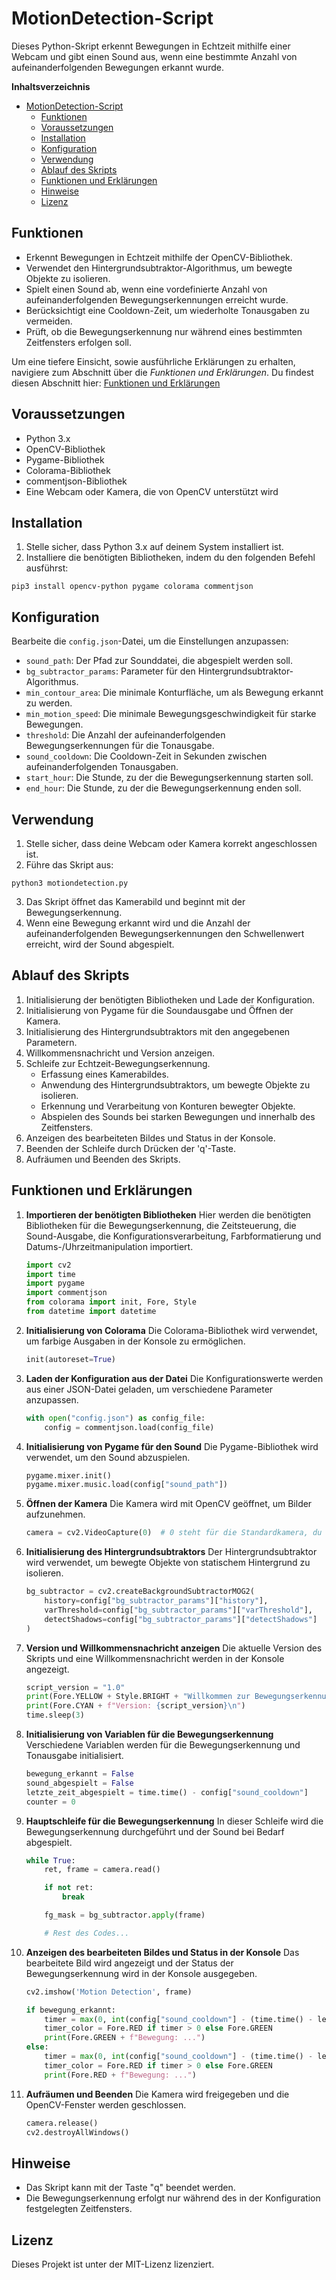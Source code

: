 # MotionDetection-Script

Dieses Python-Skript erkennt Bewegungen in Echtzeit mithilfe einer Webcam und gibt einen Sound aus, wenn eine bestimmte Anzahl von aufeinanderfolgenden Bewegungen erkannt wurde.

**Inhaltsverzeichnis**

- [MotionDetection-Script](#motiondetection-script)
  * [Funktionen](#funktionen)
  * [Voraussetzungen](#voraussetzungen)
  * [Installation](#installation)
  * [Konfiguration](#konfiguration)
  * [Verwendung](#verwendung)
  * [Ablauf des Skripts](#ablauf-des-skripts)
  * [Funktionen und Erklärungen](#funktionen-und-erklärungen)
  * [Hinweise](#hinweise)
  * [Lizenz](#lizenz)

## Funktionen

- Erkennt Bewegungen in Echtzeit mithilfe der OpenCV-Bibliothek.
- Verwendet den Hintergrundsubtraktor-Algorithmus, um bewegte Objekte zu isolieren.
- Spielt einen Sound ab, wenn eine vordefinierte Anzahl von aufeinanderfolgenden Bewegungserkennungen erreicht wurde.
- Berücksichtigt eine Cooldown-Zeit, um wiederholte Tonausgaben zu vermeiden.
- Prüft, ob die Bewegungserkennung nur während eines bestimmten Zeitfensters erfolgen soll.


Um eine tiefere Einsicht, sowie ausführliche Erklärungen zu erhalten, navigiere zum Abschnitt über die *Funktionen und Erklärungen*. Du findest diesen Abschnitt hier: [Funktionen und Erklärungen](https://github.com/WhereIsF1/MotionDetection#funktionen-und-erkl%C3%A4rungen "Funktionen und Erklärungen")

## Voraussetzungen

- Python 3.x
- OpenCV-Bibliothek
- Pygame-Bibliothek
- Colorama-Bibliothek
- commentjson-Bibliothek
- Eine Webcam oder Kamera, die von OpenCV unterstützt wird

## Installation

1. Stelle sicher, dass Python 3.x auf deinem System installiert ist.
2. Installiere die benötigten Bibliotheken, indem du den folgenden Befehl ausführst:

```
pip3 install opencv-python pygame colorama commentjson
```

## Konfiguration

Bearbeite die `config.json`-Datei, um die Einstellungen anzupassen:

- `sound_path`: Der Pfad zur Sounddatei, die abgespielt werden soll.
- `bg_subtractor_params`: Parameter für den Hintergrundsubtraktor-Algorithmus.
- `min_contour_area`: Die minimale Konturfläche, um als Bewegung erkannt zu werden.
- `min_motion_speed`: Die minimale Bewegungsgeschwindigkeit für starke Bewegungen.
- `threshold`: Die Anzahl der aufeinanderfolgenden Bewegungserkennungen für die Tonausgabe.
- `sound_cooldown`: Die Cooldown-Zeit in Sekunden zwischen aufeinanderfolgenden Tonausgaben.
- `start_hour`: Die Stunde, zu der die Bewegungserkennung starten soll.
- `end_hour`: Die Stunde, zu der die Bewegungserkennung enden soll.

## Verwendung

1. Stelle sicher, dass deine Webcam oder Kamera korrekt angeschlossen ist.
2. Führe das Skript aus:
```
python3 motiondetection.py
```
3. Das Skript öffnet das Kamerabild und beginnt mit der Bewegungserkennung.
4. Wenn eine Bewegung erkannt wird und die Anzahl der aufeinanderfolgenden Bewegungserkennungen den Schwellenwert erreicht, wird der Sound abgespielt.

## Ablauf des Skripts

1. Initialisierung der benötigten Bibliotheken und Lade der Konfiguration.
2. Initialisierung von Pygame für die Soundausgabe und Öffnen der Kamera.
3. Initialisierung des Hintergrundsubtraktors mit den angegebenen Parametern.
4. Willkommensnachricht und Version anzeigen.
5. Schleife zur Echtzeit-Bewegungserkennung.
   - Erfassung eines Kamerabildes.
   - Anwendung des Hintergrundsubtraktors, um bewegte Objekte zu isolieren.
   - Erkennung und Verarbeitung von Konturen bewegter Objekte.
   - Abspielen des Sounds bei starken Bewegungen und innerhalb des Zeitfensters.
6. Anzeigen des bearbeiteten Bildes und Status in der Konsole.
7. Beenden der Schleife durch Drücken der 'q'-Taste.
8. Aufräumen und Beenden des Skripts.

## Funktionen und Erklärungen

1. **Importieren der benötigten Bibliotheken**
   Hier werden die benötigten Bibliotheken für die Bewegungserkennung, die Zeitsteuerung, die Sound-Ausgabe, die Konfigurationsverarbeitung, Farbformatierung und Datums-/Uhrzeitmanipulation importiert.

    ```python
    import cv2
    import time
    import pygame
    import commentjson
    from colorama import init, Fore, Style
    from datetime import datetime
    ```

2. **Initialisierung von Colorama**
   Die Colorama-Bibliothek wird verwendet, um farbige Ausgaben in der Konsole zu ermöglichen.

    ```python
    init(autoreset=True)
    ```

3. **Laden der Konfiguration aus der Datei**
   Die Konfigurationswerte werden aus einer JSON-Datei geladen, um verschiedene Parameter anzupassen.

    ```python
    with open("config.json") as config_file:
        config = commentjson.load(config_file)
    ```

4. **Initialisierung von Pygame für den Sound**
   Die Pygame-Bibliothek wird verwendet, um den Sound abzuspielen.

    ```python
    pygame.mixer.init()
    pygame.mixer.music.load(config["sound_path"])
    ```

5. **Öffnen der Kamera**
   Die Kamera wird mit OpenCV geöffnet, um Bilder aufzunehmen.

    ```python
    camera = cv2.VideoCapture(0)  # 0 steht für die Standardkamera, du kannst dies anpassen
    ```

6. **Initialisierung des Hintergrundsubtraktors**
   Der Hintergrundsubtraktor wird verwendet, um bewegte Objekte von statischem Hintergrund zu isolieren.

    ```python
    bg_subtractor = cv2.createBackgroundSubtractorMOG2(
        history=config["bg_subtractor_params"]["history"],
        varThreshold=config["bg_subtractor_params"]["varThreshold"],
        detectShadows=config["bg_subtractor_params"]["detectShadows"]
    )
    ```

7. **Version und Willkommensnachricht anzeigen**
   Die aktuelle Version des Skripts und eine Willkommensnachricht werden in der Konsole angezeigt.

    ```python
    script_version = "1.0"
    print(Fore.YELLOW + Style.BRIGHT + "Willkommen zur Bewegungserkennung!")
    print(Fore.CYAN + f"Version: {script_version}\n")
    time.sleep(3)
    ```

8. **Initialisierung von Variablen für die Bewegungserkennung**
   Verschiedene Variablen werden für die Bewegungserkennung und Tonausgabe initialisiert.

    ```python
    bewegung_erkannt = False
    sound_abgespielt = False
    letzte_zeit_abgespielt = time.time() - config["sound_cooldown"]
    counter = 0
    ```

9. **Hauptschleife für die Bewegungserkennung**
   In dieser Schleife wird die Bewegungserkennung durchgeführt und der Sound bei Bedarf abgespielt.

    ```python
    while True:
        ret, frame = camera.read()

        if not ret:
            break

        fg_mask = bg_subtractor.apply(frame)

        # Rest des Codes...
    ```

10. **Anzeigen des bearbeiteten Bildes und Status in der Konsole**
    Das bearbeitete Bild wird angezeigt und der Status der Bewegungserkennung wird in der Konsole ausgegeben.

    ```python
    cv2.imshow('Motion Detection', frame)

    if bewegung_erkannt:
        timer = max(0, int(config["sound_cooldown"] - (time.time() - letzte_zeit_abgespielt)))
        timer_color = Fore.RED if timer > 0 else Fore.GREEN
        print(Fore.GREEN + f"Bewegung: ...")
    else:
        timer = max(0, int(config["sound_cooldown"] - (time.time() - letzte_zeit_abgespielt)))
        timer_color = Fore.RED if timer > 0 else Fore.GREEN
        print(Fore.RED + f"Bewegung: ...")
    ```

11. **Aufräumen und Beenden**
    Die Kamera wird freigegeben und die OpenCV-Fenster werden geschlossen.

    ```python
    camera.release()
    cv2.destroyAllWindows()
    ```

## Hinweise

- Das Skript kann mit der Taste "q" beendet werden.
- Die Bewegungserkennung erfolgt nur während des in der Konfiguration festgelegten Zeitfensters.

## Lizenz

Dieses Projekt ist unter der MIT-Lizenz lizenziert.


